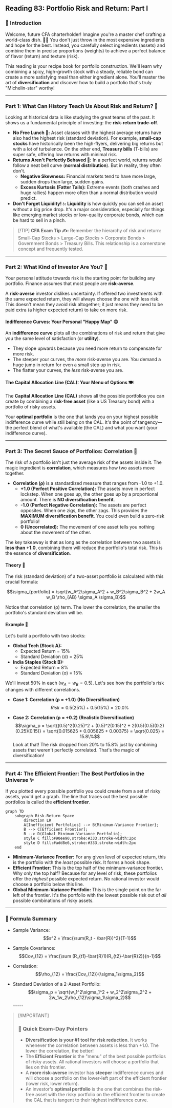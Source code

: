## Reading 83: Portfolio Risk and Return: Part I

### 🎯 Introduction

Welcome, future CFA charterholder\! Imagine you're a master chef crafting a world-class dish. 👨‍🍳 You don't just throw in the most expensive ingredients and hope for the best. Instead, you carefully select ingredients (assets) and combine them in precise proportions (weights) to achieve a perfect balance of flavor (return) and texture (risk).

This reading is your recipe book for portfolio construction. We'll learn why combining a spicy, high-growth stock with a steady, reliable bond can create a more satisfying meal than either ingredient alone. You'll master the art of **diversification** and discover how to build a portfolio that's truly "Michelin-star" worthy\!

-----

### Part 1: What Can History Teach Us About Risk and Return? 📜

Looking at historical data is like studying the great teams of the past. It shows us a fundamental principle of investing: the **risk-return trade-off**.

  * **No Free Lunch 🍔:** Asset classes with the highest average returns have also had the highest risk (standard deviation). For example, **small-cap stocks** have historically been the high-flyers, delivering big returns but with a lot of turbulence. On the other end, **Treasury bills** (T-bills) are super safe, offering low returns with minimal risk.
  * **Returns Aren't Perfectly Behaved 🎢:** In a perfect world, returns would follow a neat bell curve (**normal distribution**). But in reality, they often don't.
      * **Negative Skewness:** Financial markets tend to have more large, sudden drops than large, sudden gains.
      * **Excess Kurtosis (Fatter Tails):** Extreme events (both crashes and huge rallies) happen more often than a normal distribution would predict.
  * **Don't Forget Liquidity\! 💧:** **Liquidity** is how quickly you can sell an asset without a big price drop. It's a major consideration, especially for things like emerging market stocks or low-quality corporate bonds, which can be hard to sell in a pinch.

> [\!TIP]
> **CFA Exam Tip ✍️:** Remember the hierarchy of risk and return: Small-Cap Stocks \> Large-Cap Stocks \> Corporate Bonds \> Government Bonds \> Treasury Bills. This relationship is a cornerstone concept and frequently tested.

-----

### Part 2: What Kind of Investor Are You? 🤔

Your personal attitude towards risk is the starting point for building any portfolio. Finance assumes that most people are **risk-averse**.

A **risk-averse** investor dislikes uncertainty. If offered two investments with the same expected return, they will always choose the one with less risk. This doesn't mean they avoid risk altogether; it just means they need to be paid extra (a higher expected return) to take on more risk.

#### **Indifference Curves: Your Personal "Happy Map" 😊**

An **indifference curve** plots all the combinations of risk and return that give you the same level of satisfaction (or **utility**).

  * They slope upwards because you need more return to compensate for more risk.
  * The steeper your curves, the *more* risk-averse you are. You demand a huge jump in return for even a small step up in risk.
  * The flatter your curves, the *less* risk-averse you are.

#### **The Capital Allocation Line (CAL): Your Menu of Options 🍽️**

The **Capital Allocation Line (CAL)** shows all the possible portfolios you can create by combining a **risk-free asset** (like a US Treasury bond) with a portfolio of risky assets.

Your **optimal portfolio** is the one that lands you on your highest possible indifference curve while still being on the CAL. It's the point of tangency—the perfect blend of what's available (the CAL) and what you want (your indifference curve).

-----

### Part 3: The Secret Sauce of Portfolios: Correlation 🤝

The risk of a portfolio isn't just the average risk of the assets inside it. The magic ingredient is **correlation**, which measures how two assets move together.

  * **Correlation (ρ)** is a standardized measure that ranges from -1.0 to +1.0.
      * **+1.0 (Perfect Positive Correlation):** The assets move in perfect lockstep. When one goes up, the other goes up by a proportional amount. There is **NO diversification benefit**.
      * **-1.0 (Perfect Negative Correlation):** The assets are perfect opposites. When one zigs, the other zags. This provides the **MAXIMUM diversification benefit**. You could even build a zero-risk portfolio\!
      * **0 (Uncorrelated):** The movement of one asset tells you nothing about the movement of the other.

The key takeaway is that as long as the correlation between two assets is **less than +1.0**, combining them will reduce the portfolio's total risk. This is the essence of **diversification**.

#### **Theory 🧠**

The risk (standard deviation) of a two-asset portfolio is calculated with this crucial formula:

$$\sigma_{portfolio} = \sqrt{w_A^2\sigma_A^2 + w_B^2\sigma_B^2 + 2w_A w_B \rho_{AB} \sigma_A \sigma_B}$$

Notice that correlation (ρ) term. The lower the correlation, the smaller the portfolio's standard deviation will be.

#### **Example 🧮**

Let's build a portfolio with two stocks:

  * **Global Tech (Stock A):** 
    * Expected Return = 15%
    * Standard Deviation (σ) = 25%
  * **India Staples (Stock B):** 
    * Expected Return = 8%
    * Standard Deviation (σ) = 15%

We'll invest 50% in each ($w_A = w_B = 0.5$). Let's see how the portfolio's risk changes with different correlations.

  * **Case 1: Correlation (ρ = +1.0)** **(No Diversification)** $$Risk = 0.5(25\%) + 0.5(15\%) = 20.0\%$$

  * **Case 2: Correlation (ρ = +0.2)** **(Realistic Diversification)** $$\sigma_p = \sqrt{(0.5)^2(0.25)^2 + (0.5)^2(0.15)^2 + 2(0.5)(0.5)(0.2)(0.25)(0.15)} = \sqrt{0.015625 + 0.005625 + 0.00375} = \sqrt{0.025} = 15.8\%$$
    Look at that\! The risk dropped from 20% to 15.8% just by combining assets that weren't perfectly correlated. That's the magic of diversification\!

-----

### Part 4: The Efficient Frontier: The Best Portfolios in the Universe ✨

If you plotted every possible portfolio you could create from a set of risky assets, you'd get a graph. The line that traces out the best possible portfolios is called the **efficient frontier**.

```mermaid
graph TD
    subgraph Risk-Return Space
        direction LR
        A[Inefficient Portfolios] --> B{Minimum-Variance Frontier};
        B --> C[Efficient Frontier];
        B --> D(Global Minimum-Variance Portfolio);
        style C fill:#90ee90,stroke:#333,stroke-width:2px
        style D fill:#add8e6,stroke:#333,stroke-width:2px
    end
```

  * **Minimum-Variance Frontier:** For any given level of expected return, this is the portfolio with the *least* possible risk. It forms a hook shape.
  * **Efficient Frontier:** This is the top half of the minimum-variance frontier. Why only the top half? Because for any level of risk, these portfolios offer the *highest* possible expected return. No rational investor would choose a portfolio below this line.
  * **Global Minimum-Variance Portfolio:** This is the single point on the far left of the frontier. It's the portfolio with the lowest possible risk out of *all* possible combinations of risky assets.

-----

### 🧪 Formula Summary

* Sample Variance: $$s^2 = \frac{\sum(R_t - \bar{R})^2}{T-1}$$

* Sample Covariance: $$Cov_{12} = \frac{\sum (R_{t1}-\bar{R}1)(R_{t2}-\bar{R}2)}{n-1}$$

* Correlation: $$\rho_{12} = \frac{Cov_{12}}{\sigma_1\sigma_2}$$

* Standard Deviation of a 2-Asset Portfolio: $$\sigma_p = \sqrt{w_1^2\sigma_1^2 + w_2^2\sigma_2^2 + 2w_1w_2\rho_{12}\sigma_1\sigma_2}$$-----

> [\!IMPORTANT]
>
> ### 🎯 Quick Exam-Day Pointers
>
>   * **Diversification is your \#1 tool for risk reduction.** It works whenever the correlation between assets is less than +1.0. The lower the correlation, the better\!
>   * The **Efficient Frontier** is the "menu" of the best possible portfolios of risky assets. All rational investors will choose a portfolio that lies on this frontier.
>   * A **more risk-averse** investor has **steeper** indifference curves and will choose a portfolio on the lower-left part of the efficient frontier (lower risk, lower return).
>   * An investor's **optimal portfolio** is the one that combines the risk-free asset with the risky portfolio on the efficient frontier to create the CAL that is tangent to their highest indifference curve.